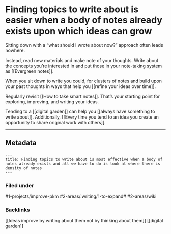 # Finding topics to write about is easier when a body of notes already exists upon which ideas can grow
Sitting down with a “what should I wrote about now?” approach often leads nowhere.

Instead, read new materials and make note of your thoughts. Write about the concepts you’re interested in and put those in your note-taking system as [[Evergreen notes]]. 

When you sit down to write you could, for clusters of notes and build upon your past thoughts in ways that help you [[refine your ideas over time]]. 

Regularly revisit  [[How to take smart notes]]. That’s your starting point for exploring, improving, and writing your ideas.

Tending to a [[digital garden]] can help you [[always have something to write about]]. Additionally, [[Every time you tend to an idea you create an opportunity to share original work with others]].

- - - -
## Metadata
```
---
title: Finding topics to write about is most effective when a body of notes already exists and all we have to do is look at where there is density of notes
---
```

### Filed under
#1-projects/improve-pkm #2-areas/.writing/1-to-expand# #2-areas/wiki

### Backlinks
[[Ideas improve by writing about them not by thinking about them]]
[[digital garden]]